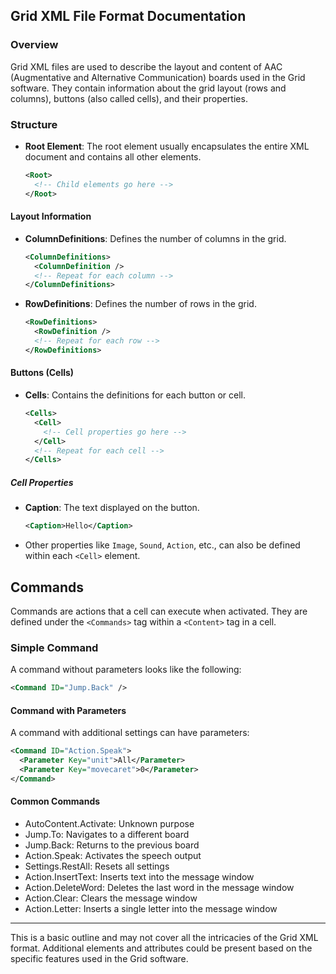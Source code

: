 ## Grid XML File Format Documentation

### Overview

Grid XML files are used to describe the layout and content of AAC (Augmentative and Alternative Communication) boards used in the Grid software. They contain information about the grid layout (rows and columns), buttons (also called cells), and their properties.

### Structure

- **Root Element**: The root element usually encapsulates the entire XML document and contains all other elements.
  
  ```xml
  <Root>
    <!-- Child elements go here -->
  </Root>
  ```

#### Layout Information

- **ColumnDefinitions**: Defines the number of columns in the grid.

  ```xml
  <ColumnDefinitions>
    <ColumnDefinition />
    <!-- Repeat for each column -->
  </ColumnDefinitions>
  ```

- **RowDefinitions**: Defines the number of rows in the grid.

  ```xml
  <RowDefinitions>
    <RowDefinition />
    <!-- Repeat for each row -->
  </RowDefinitions>
  ```

#### Buttons (Cells)

- **Cells**: Contains the definitions for each button or cell.

  ```xml
  <Cells>
    <Cell>
      <!-- Cell properties go here -->
    </Cell>
    <!-- Repeat for each cell -->
  </Cells>
  ```

##### Cell Properties

- **Caption**: The text displayed on the button.

  ```xml
  <Caption>Hello</Caption>
  ```

- Other properties like `Image`, `Sound`, `Action`, etc., can also be defined within each `<Cell>` element.

## Commands

Commands are actions that a cell can execute when activated. They are defined under the `<Commands>` tag within a `<Content>` tag in a cell.

### Simple Command

A command without parameters looks like the following:

```xml
<Command ID="Jump.Back" />
```

#### Command with Parameters

A command with additional settings can have parameters:

```xml
<Command ID="Action.Speak">
  <Parameter Key="unit">All</Parameter>
  <Parameter Key="movecaret">0</Parameter>
</Command>
```

#### Common Commands

- AutoContent.Activate: Unknown purpose
- Jump.To: Navigates to a different board
- Jump.Back: Returns to the previous board
- Action.Speak: Activates the speech output
- Settings.RestAll: Resets all settings
- Action.InsertText: Inserts text into the message window
- Action.DeleteWord: Deletes the last word in the message window
- Action.Clear: Clears the message window
- Action.Letter: Inserts a single letter into the message window

---

This is a basic outline and may not cover all the intricacies of the Grid XML format. Additional elements and attributes could be present based on the specific features used in the Grid software.
